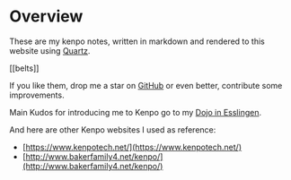 # Overview

These are my kenpo notes, written in markdown and rendered to this website
using [Quartz].

[[belts]]

If you like them, drop me a star on [GitHub] or even better, contribute some
improvements.

[Quartz]: https://quartz.jzhao.xyz/
[GitHub]: https://github.com/realJohnDoe/kenpo-quartz

Main Kudos for introducing me to Kenpo go to my [Dojo in Esslingen].

[Dojo in Esslingen]: https://bushido-esslingen.de/

And here are other Kenpo websites I used as reference:

- [https://www.kenpotech.net/](https://www.kenpotech.net/)
- [http://www.bakerfamily4.net/kenpo/](http://www.bakerfamily4.net/kenpo/)
